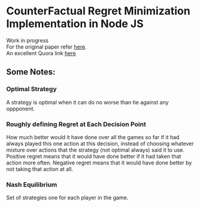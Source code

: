 # CounterFactual Regret Minimization Implementation in Node JS

Work in progress
<br>
For the original paper refer <a href="http://modelai.gettysburg.edu/2013/cfr/cfr.pdf">here</a>.
<br>
An excellent Quora link <a href="https://qr.ae/pN21tl">here</a>

## Some Notes:
### Optimal Strategy 
A strategy is optimal when it can do no worse than tie against any oppponent.

### Roughly defining Regret at Each Decision Point 
How much better would it have done over all the games so far if it had always played this one action at this decision, instead of choosing whatever mixture over actions that the strategy (not optimal always) said it to use.
Positive regret means that it would have done better if it had taken that action more often. 
Negative regret means that it would have done better by not taking that action at all.

### Nash Equilibrium
Set of strategies one for each player in the game. 

